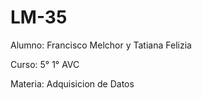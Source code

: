 # LM-35

Alumno: Francisco Melchor y Tatiana Felizia

Curso: 5° 1° AVC

Materia: Adquisicion de Datos
